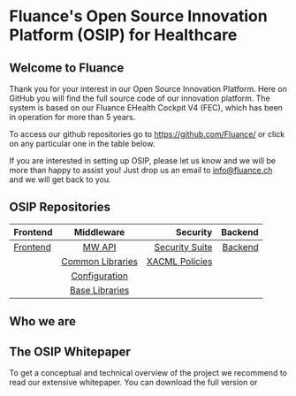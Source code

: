 Fluance's Open Source Innovation Platform (OSIP) for Healthcare
============

Welcome to Fluance
----------------------------

Thank you for your interest in our Open Source Innovation Platform. Here on GitHub you will find the full source code of our innovation platform. The system is based on our Fluance EHealth Cockpit V4 (FEC), which has been in operation  for more than 5 years. 

To access our github repositories go to https://github.com/Fluance/ or click on any particular one in the table below.

If you are interested in setting up OSIP, please let us know and we will be more than happy to assist you!
Just drop us an email to info@fluance.ch and we will get back to you.

## OSIP Repositories
| Frontend | Middleware | Security | Backend
|:--------|:-------:|--------:|-------:|
| [Frontend](https://github.com/Fluance/fec-frontend)   | [MW API](https://github.com/Fluance/fec-mw-app)   | [Security Suite](https://github.com/Fluance/fec-mw-security)   |[Backend](https://github.com/Fluance/fec-backend)   |
|    | [Common Libraries](https://github.com/Fluance/fec-mw-common-libraries)  | [XACML Policies](https://github.com/Fluance/fec-dc-xacml-policies)    |
|    | [Configuration](https://github.com/Fluance/fec-configuration)   |    |
|    | [Base Libraries](https://github.com/Fluance/fec-mw-app-base)   | 

Who we are
-----------

The OSIP Whitepaper
--------------
To get a conceptual and technical overview of the project we recommend to read our extensive whitepaper. You can download the full version or 
